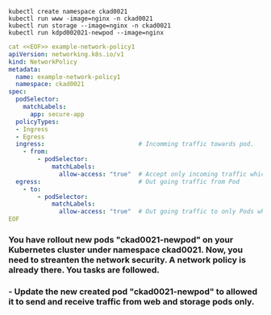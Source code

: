 

```
kubectl create namespace ckad0021
kubectl run www -image=nginx -n ckad0021
kubectl run storage --image=nginx -n ckad0021
kubectl run kdpd002021-newpod --image=nginx
```

```yaml
cat <<EOF>> example-network-policy1
apiVersion: networking.k8s.io/v1
kind: NetworkPolicy
metadata:
  name: example-network-policy1
  namespace: ckad0021
spec:
  podSelector:
    matchLabels:
      app: secure-app
  policyTypes:
  - Ingress
  - Egress
  ingress:                          # Incomming traffic towards pod.
    - from:
        - podSelector:
            matchLabels:
              allow-access: "true"  # Accept only incoming traffic which has this label.
  egress:                           # Out going traffic from Pod
    - to:
        - podSelector:
            matchLabels:
              allow-access: "true"  # Out going traffic to only Pods which has this label.
EOF
```


### You have rollout new pods "ckad0021-newpod" on your Kubernetes cluster under namespace ckad0021. Now, you need to streanten the network security. A network policy is already there. You tasks are followed.

### - Update the new created pod "ckad0021-newpod" to allowed it to send and receive traffic from web and storage pods only.


